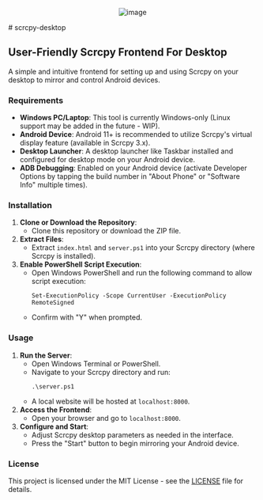 <div align="center">

  ![image](https://github.com/user-attachments/assets/b459af96-a3ec-4029-b446-73d1f42aa7e1)

</div>
# scrcpy-desktop

## User-Friendly Scrcpy Frontend For Desktop

A simple and intuitive frontend for setting up and using Scrcpy on your desktop to mirror and control Android devices.

### Requirements
- **Windows PC/Laptop**: This tool is currently Windows-only (Linux support may be added in the future - WIP).
- **Android Device**: Android 11+ is recommended to utilize Scrcpy's virtual display feature (available in Scrcpy 3.x).
- **Desktop Launcher**: A desktop launcher like Taskbar installed and configured for desktop mode on your Android device.
- **ADB Debugging**: Enabled on your Android device (activate Developer Options by tapping the build number in "About Phone" or "Software Info" multiple times).

### Installation
1. **Clone or Download the Repository**:
   - Clone this repository or download the ZIP file.
2. **Extract Files**:
   - Extract `index.html` and `server.ps1` into your Scrcpy directory (where Scrcpy is installed).
3. **Enable PowerShell Script Execution**:
   - Open Windows PowerShell and run the following command to allow script execution:
     ```
     Set-ExecutionPolicy -Scope CurrentUser -ExecutionPolicy RemoteSigned
     ```
   - Confirm with "Y" when prompted.

### Usage
1. **Run the Server**:
   - Open Windows Terminal or PowerShell.
   - Navigate to your Scrcpy directory and run:
     ```
     .\server.ps1
     ```
   - A local website will be hosted at `localhost:8000`.
2. **Access the Frontend**:
   - Open your browser and go to `localhost:8000`.
3. **Configure and Start**:
   - Adjust Scrcpy desktop parameters as needed in the interface.
   - Press the "Start" button to begin mirroring your Android device.

### License
This project is licensed under the MIT License - see the [LICENSE](LICENSE) file for details.

